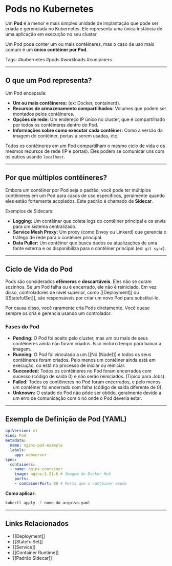 # Pods no Kubernetes

Um **Pod** é a menor e mais simples unidade de implantação que pode ser criada e gerenciada no Kubernetes. Ele representa uma única instância de uma aplicação em execução no seu cluster.

Um Pod pode conter um ou mais contêineres, mas o caso de uso mais comum é um **único contêiner por Pod**.

Tags: #kubernetes #pods #workloads #containers

---

## O que um Pod representa?

Um Pod encapsula:

- **Um ou mais contêineres:** (ex: Docker, containerd).
- **Recursos de armazenamento compartilhados:** Volumes que podem ser montados pelos contêineres.
- **Opções de rede:** Um endereço IP único no cluster, que é compartilhado por todos os contêineres dentro do Pod.
- **Informações sobre como executar cada contêiner:** Como a versão da imagem do contêiner, portas a serem usadas, etc.

Todos os contêineres em um Pod compartilham o mesmo ciclo de vida e os mesmos recursos de rede (IP e portas). Eles podem se comunicar uns com os outros usando `localhost`.

---

## Por que múltiplos contêineres?

Embora um contêiner por Pod seja o padrão, você pode ter múltiplos contêineres em um Pod para casos de uso específicos, geralmente quando eles estão fortemente acoplados. Este padrão é chamado de **Sidecar**.

Exemplos de Sidecars:

- **Logging:** Um contêiner que coleta logs do contêiner principal e os envia para um sistema centralizado.
- **Service Mesh Proxy:** Um proxy (como Envoy ou Linkerd) que gerencia o tráfego de rede para o contêiner principal.
- **Data Puller:** Um contêiner que busca dados ou atualizações de uma fonte externa e os disponibiliza para o contêiner principal (ex: `git sync`).

---

## Ciclo de Vida do Pod

Pods são considerados **efêmeros** e **descartáveis**. Eles não se curam sozinhos. Se um Pod falha ou é encerrado, ele não é reiniciado. Em vez disso, controladores de nível superior, como [[Deployment]] ou [[StatefulSet]], são responsáveis por criar um novo Pod para substituí-lo.

Por causa disso, você raramente cria Pods diretamente. Você quase sempre os cria e gerencia usando um controlador.

### Fases do Pod

- **Pending:** O Pod foi aceito pelo cluster, mas um ou mais de seus contêineres ainda não foram criados. Isso inclui o tempo para baixar a imagem.
- **Running:** O Pod foi vinculado a um [[Nó (Node)]] e todos os seus contêineres foram criados. Pelo menos um contêiner ainda está em execução, ou está no processo de iniciar ou reiniciar.
- **Succeeded:** Todos os contêineres no Pod foram encerrados com sucesso (código de saída 0) e não serão reiniciados. (Típico para Jobs).
- **Failed:** Todos os contêineres no Pod foram encerrados, e pelo menos um contêiner foi encerrado com falha (código de saída diferente de 0).
- **Unknown:** O estado do Pod não pôde ser obtido, geralmente devido a um erro de comunicação com o nó onde o Pod deveria estar.

---

## Exemplo de Definição de Pod (YAML)

```yaml
apiVersion: v1
kind: Pod
metadata:
  name: nginx-pod-example
  labels:
    app: webserver
spec:
  containers:
  - name: nginx-container
    image: nginx:1.21.6 # Imagem do Docker Hub
    ports:
    - containerPort: 80 # Porta que o contêiner expõe
```

**Como aplicar:**

```bash
kubectl apply -f nome-do-arquivo.yaml
```

---

## Links Relacionados

- [[Deployment]]
- [[StatefulSet]]
- [[Service]]
- [[Container Runtime]]
- [[Padrão Sidecar]]
